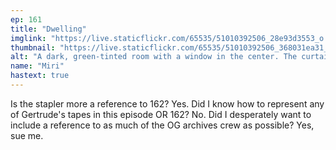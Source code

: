 ```yaml
---
ep: 161
title: "Dwelling"
imglink: "https://live.staticflickr.com/65535/51010392506_28e93d3553_o.jpg"
thumbnail: "https://live.staticflickr.com/65535/51010392506_368031ea31_q.jpg"
alt: "A dark, green-tinted room with a window in the center. The curtains of the window billow outwards as if in a breeze. Outside the window, a giant green eye stares in. Its gaze is a visible searchlight, locked onto a tape recorder on a table beneath the window. Coming from the tape recorder are two little bubbles, one of a cake and one of a stapler."
name: "Miri"
hastext: true
---
```

Is the stapler more a reference to 162? Yes. Did I know how to represent any of Gertrude's tapes in this episode OR 162? No. Did I desperately want to include a reference to as much of the OG archives crew as possible? Yes, sue me.